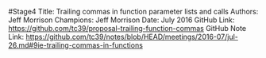 #Stage4
Title: Trailing commas in function parameter lists and calls
Authors: Jeff Morrison
Champions: Jeff Morrison
Date: July 2016
GitHub Link: https://github.com/tc39/proposal-trailing-function-commas
GitHub Note Link: https://github.com/tc39/notes/blob/HEAD/meetings/2016-07/jul-26.md#9ie-trailing-commas-in-functions

